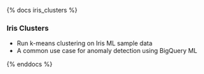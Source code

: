 {% docs iris_clusters %}

### Iris Clusters
- Run k-means clustering on Iris ML sample data
- A common use case for anomaly detection using BigQuery ML
 
{% enddocs %}